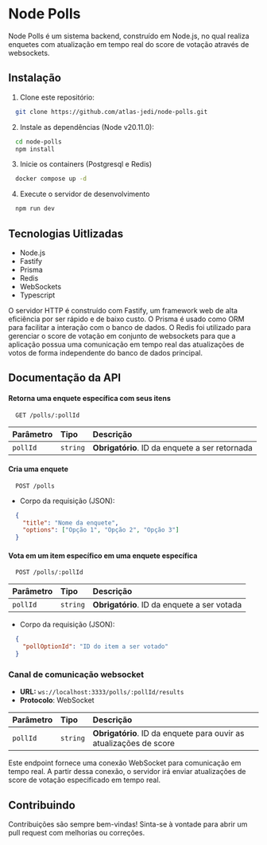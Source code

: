 
# Node Polls

Node Polls é um sistema backend, construído em Node.js, no qual realiza enquetes com atualização em tempo real do score de votação através de websockets.

## Instalação

1. Clone este repositório:

```bash
  git clone https://github.com/atlas-jedi/node-polls.git
```

2. Instale as dependências (Node v20.11.0):
```bash
  cd node-polls
  npm install
```

3. Inicie os containers (Postgresql e Redis)
```bash
  docker compose up -d
```

4. Execute o servidor de desenvolvimento
```bash
  npm run dev
```


## Tecnologias Uitlizadas

- Node.js
- Fastify
- Prisma
- Redis
- WebSockets
- Typescript


O servidor HTTP é construído com Fastify, um framework web de alta eficiência por ser rápido e de baixo custo. O Prisma é usado como ORM para facilitar a interação com o banco de dados. O Redis foi utilizado para gerenciar o score de votação em conjunto de websockets para que a aplicação possua uma comunicação em tempo real das atualizações de votos de forma independente do banco de dados principal.
## Documentação da API

#### Retorna uma enquete específica com seus itens

```http
  GET /polls/:pollId
```

| Parâmetro   | Tipo       | Descrição                           |
| :---------- | :--------- | :---------------------------------- |
| `pollId`    | `string`   | **Obrigatório**. ID da enquete a ser retornada |

#### Cria uma enquete

```http
  POST /polls
```

- Corpo da requisição (JSON):

```json
  {
    "title": "Nome da enquete",
    "options": ["Opção 1", "Opção 2", "Opção 3"]
  }
```

#### Vota em um item específico em uma enquete específica

```http
  POST /polls/:pollId
```

| Parâmetro   | Tipo       | Descrição                           |
| :---------- | :--------- | :---------------------------------- |
| `pollId`    | `string`   | **Obrigatório**. ID da enquete a ser votada |


- Corpo da requisição (JSON):

```json
  {
    "pollOptionId": "ID do item a ser votado"
  }
```

### Canal de comunicação websocket
- **URL:** `ws://localhost:3333/polls/:pollId/results`
- **Protocolo**: WebSocket

| Parâmetro   | Tipo       | Descrição                           |
| :---------- | :--------- | :---------------------------------- |
| `pollId`    | `string`   | **Obrigatório**. ID da enquete para ouvir as atualizações de score |

Este endpoint fornece uma conexão WebSocket para comunicação em tempo real. A partir dessa conexão, o servidor irá enviar atualizações de score de votação especificado em tempo real.

## Contribuindo

Contribuições são sempre bem-vindas! Sinta-se à vontade para abrir um pull request com melhorias ou correções.
